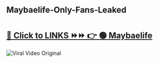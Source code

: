 
 ## Maybaelife-Only-Fans-Leaked

# <h2><a href="https://clipsfans.com/Maybaelife&ref=git">🔗 Click to LINKS ⏩⏩ 👉 🟢 Maybaelife </a></h2>

<a href="https://clipsfans.com/Maybaelife&ref=git" rel="nofollow" data-target="animated-image.originalLink"><img src="https://i.ibb.co.com/xMMVF88/686577567.gif" alt="Viral Video Original" style="max-width: 100%; display: inline-block;" data-target="animated-image.originalImage"></a>

